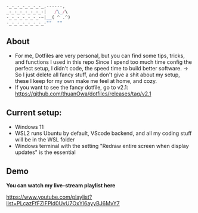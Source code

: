 ```js
-_-_-_-_-_-_-_,------,
_-_-_-_-_-_-_-|   /\_/\
-_-_-_-_-_-_-~|__( ^ .^)
-_-_-_-_-_-_-_-""  ""
```

## About

- For me, Dotfiles are very personal, but you can find some tips, tricks, and
  functions I used in this repo Since I spend too much time config the perfect
  setup, I didn't code, the speed time to build better software. -> So I just
  delete all fancy stuff, and don't give a shit about my setup, these I keep for
  my own make me feel at home, and cozy.
- If you want to see the fancy dotfile, go to v2.1:
  https://github.com/thuanOwa/dotfiles/releases/tag/v2.1

## Current setup:

- Windows 11
- WSL2 runs Ubuntu by default, VScode backend, and all my coding stuff will be
  in the WSL folder
- Windows terminal with the setting "Redraw entire screen when display updates"
  is the essential

## Demo

**You can watch my live-stream playlist here**

<https://www.youtube.com/playlist?list=PLcazFfFZIFPld0UvU7OxYl6ayyBJ6MvY7>

